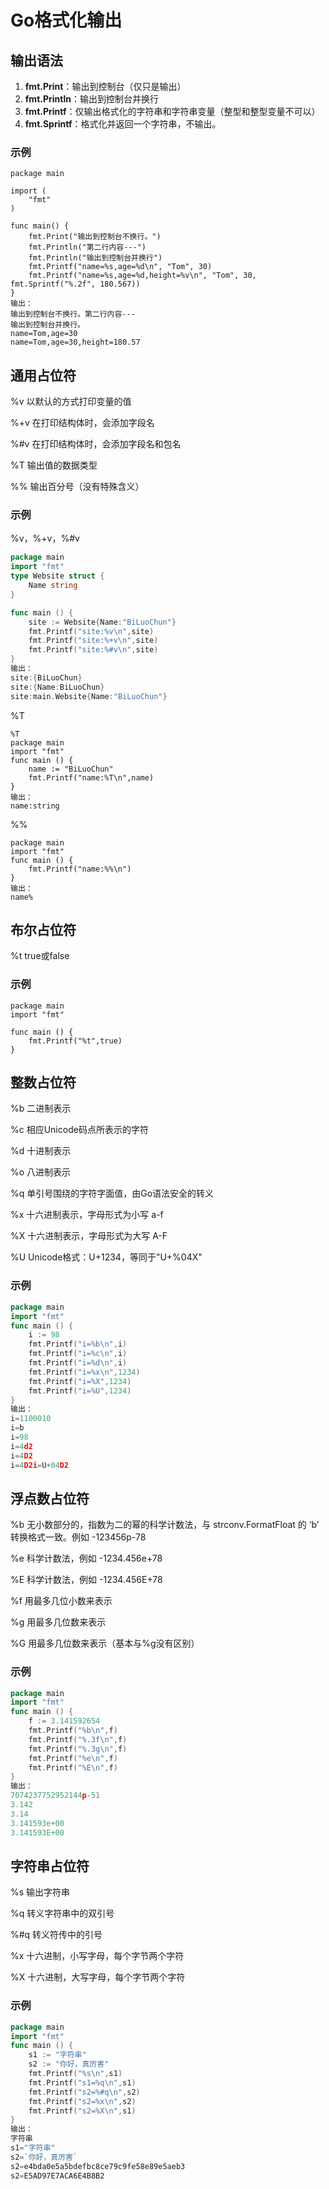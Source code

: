 # Go格式化输出

## 输出语法

1. **fmt.Print**：输出到控制台（仅只是输出）
2. **fmt.Println**：输出到控制台并换行
3. **fmt.Printf**：仅输出格式化的字符串和字符串变量（整型和整型变量不可以）
4. **fmt.Sprintf**：格式化并返回一个字符串，不输出。

### 示例

```
package main

import (
	"fmt"
)

func main() {
	fmt.Print("输出到控制台不换行。")
	fmt.Println("第二行内容---")
	fmt.Println("输出到控制台并换行")
	fmt.Printf("name=%s,age=%d\n", "Tom", 30)
	fmt.Printf("name=%s,age=%d,height=%v\n", "Tom", 30, fmt.Sprintf("%.2f", 180.567))
}
输出：
输出到控制台不换行。第二行内容---
输出到控制台并换行。
name=Tom,age=30
name=Tom,age=30,height=180.57
```

## 通用占位符

%v		 以默认的方式打印变量的值

%+v 	  在打印结构体时，会添加字段名

%#v      在打印结构体时，会添加字段名和包名

%T		输出值的数据类型

%%	   输出百分号（没有特殊含义）

### 示例

%v，%+v，%#v

```go
package main
import "fmt"
type Website struct {
	Name string
}

func main () {
	site := Website{Name:"BiLuoChun"}
	fmt.Printf("site:%v\n",site)
	fmt.Printf("site:%+v\n",site)
	fmt.Printf("site:%#v\n",site)
}
输出：
site:{BiLuoChun}
site:{Name:BiLuoChun}
site:main.Website{Name:"BiLuoChun"}
```

%T

```
%T
package main
import "fmt"
func main () {
	name := "BiLuoChun"
    fmt.Printf("name:%T\n",name)
}
输出：
name:string
```

%%

```
package main
import "fmt"
func main () {
    fmt.Printf("name:%%\n")
}
输出：
name%
```



## 布尔占位符

%t		 true或false

### 示例

```
package main
import "fmt"

func main () {
	fmt.Printf("%t",true)
}
```

## 整数占位符

%b	二进制表示

%c	相应Unicode码点所表示的字符

%d	十进制表示

%o	八进制表示

%q	单引号围绕的字符字面值，由Go语法安全的转义

%x	十六进制表示，字母形式为小写 a-f

%X	十六进制表示，字母形式为大写 A-F

%U	Unicode格式：U+1234，等同于"U+%04X"

### 示例

```go
package main
import "fmt"
func main () {
	i := 98
	fmt.Printf("i=%b\n",i)
	fmt.Printf("i=%c\n",i)
	fmt.Printf("i=%d\n",i)
	fmt.Printf("i=%x\n",1234)
	fmt.Printf("i=%X",1234)
    fmt.Printf("i=%U",1234)
}
输出：
i=1100010
i=b
i=98
i=4d2
i=4D2
i=4D2i=U+04D2

```

## 浮点数占位符

%b	无小数部分的，指数为二的幂的科学计数法，与 strconv.FormatFloat 的 ‘b’ 转换格式一致。例如 -123456p-78

%e	科学计数法，例如 -1234.456e+78

%E	科学计数法，例如 -1234.456E+78

%f	 用最多几位小数来表示

%g	用最多几位数来表示	

%G   用最多几位数来表示（基本与%g没有区别）

### 示例

```go
package main
import "fmt"
func main () {
	f := 3.141592654
	fmt.Printf("%b\n",f)
	fmt.Printf("%.3f\n",f)
	fmt.Printf("%.3g\n",f)
	fmt.Printf("%e\n",f)
	fmt.Printf("%E\n",f)
}
输出：
7074237752952144p-51
3.142
3.14
3.141593e+00
3.141593E+00
```

## 字符串占位符

%s	输出字符串

%q	转义字符串中的双引号

%#q	转义符传中的引号

%x	十六进制，小写字母，每个字节两个字符

%X	十六进制，大写字母，每个字节两个字符

### 示例

```go
package main
import "fmt"
func main () {
	s1 := "字符串"
	s2 := "你好，真厉害"
	fmt.Printf("%s\n",s1)
	fmt.Printf("s1=%q\n",s1)
	fmt.Printf("s2=%#q\n",s2)
	fmt.Printf("s2=%x\n",s2)
	fmt.Printf("s2=%X\n",s1)
}
输出：
字符串
s1="字符串"
s2=`你好，真厉害`
s2=e4bda0e5a5bdefbc8ce79c9fe58e89e5aeb3
s2=E5AD97E7ACA6E4B8B2
```

